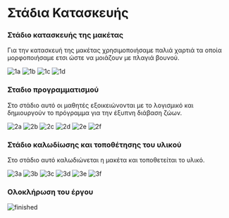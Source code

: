 # Στάδια Κατασκευής

### Στάδιο κατασκευής της μακέτας

Για την κατασκευή της μακέτας χρησιμοποιήσαμε παλιά χαρτιά τα οποία μορφοποιήσαμε ετσι ώστε να μοιάζουν με πλαγιά βουνού.

![1a](https://github.com/vlachata/smartanimalcrossing/blob/master/files/stages/1a.JPG)
![1b](https://github.com/vlachata/smartanimalcrossing/blob/master/files/stages/1b.JPG)
![1c](https://github.com/vlachata/smartanimalcrossing/blob/master/files/stages/1c.JPG)
![1d](https://github.com/vlachata/smartanimalcrossing/blob/master/files/stages/1d.JPG)

### Σταδιο προγραμματισμού

Στο στάδιο αυτό οι μαθητές εξοικειώνονται με το λογισμικό και δημιουργούν το πρόγραμμα για την έξυπνη διάβαση ζώων.

![2a](https://github.com/vlachata/smartanimalcrossing/blob/master/files/stages/2a.jpg)
![2b](https://github.com/vlachata/smartanimalcrossing/blob/master/files/stages/2b.jpg)
![2c](https://github.com/vlachata/smartanimalcrossing/blob/master/files/stages/2c.jpg)
![2d](https://github.com/vlachata/smartanimalcrossing/blob/master/files/stages/2d.jpg)
![2e](https://github.com/vlachata/smartanimalcrossing/blob/master/files/stages/2e.jpg)
![2f](https://github.com/vlachata/smartanimalcrossing/blob/master/files/stages/2f.jpg)

### Στάδιο καλωδίωσης και τοποθέτησης του υλικού

Στο στάδιο αυτό καλωδιώνεται η μακέτα και τοποθετείται το υλικό.

![3a](https://github.com/vlachata/smartanimalcrossing/blob/master/files/stages/3a.jpg)
![3b](https://github.com/vlachata/smartanimalcrossing/blob/master/files/stages/3b.jpg)
![3c](https://github.com/vlachata/smartanimalcrossing/blob/master/files/stages/3c.jpg)
![3d](https://github.com/vlachata/smartanimalcrossing/blob/master/files/stages/3d.jpg)
![3e](https://github.com/vlachata/smartanimalcrossing/blob/master/files/stages/3e.jpg)
![3f](https://github.com/vlachata/smartanimalcrossing/blob/master/files/stages/3f.jpg)

### Ολοκλήρωση του έργου


![finished](https://github.com/vlachata/smartanimalcrossing/blob/master/files/stages/finished.jpg)



